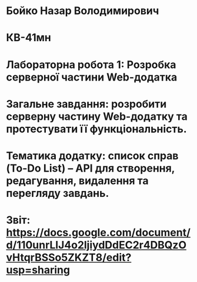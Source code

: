 # Бойко Назар Володимирович
# КВ-41мн
# Лабораторна робота 1: Розробка серверної частини Web-додатка
# Загальне завдання: розробити серверну частину Web-додатку та протестувати її функціональність.
# Тематика додатку: список справ (To-Do List) – API для створення, редагування, видалення та перегляду завдань.
# Звіт: https://docs.google.com/document/d/110unrLlJ4o2ljiydDdEC2r4DBQzOvHtqrBSSo5ZKZT8/edit?usp=sharing
